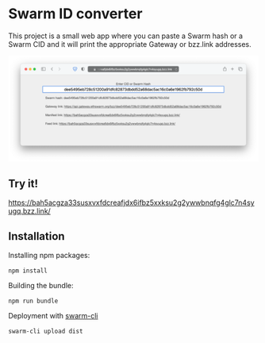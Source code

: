 # Swarm ID converter

This project is a small web app where you can paste a Swarm hash or a Swarm CID and it will print the appropriate Gateway or bzz.link addresses.

![Screenshot](screenshot.png)

## Try it!

https://bah5acgza33susxvxfdcreafjdx6ifbz5xxksu2g2ywwbnqfg4glc7n4syugq.bzz.link/

## Installation

Installing npm packages:

```
npm install
```

Building the bundle:

```
npm run bundle
```

Deployment with [swarm-cli](https://github.com/ethersphere/swarm-cli)
```
swarm-cli upload dist
```

